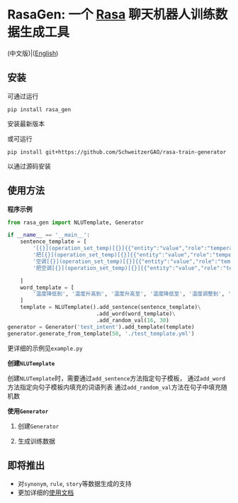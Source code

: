 # RasaGen: 一个 [Rasa](https://github.com/RasaHQ/rasa) 聊天机器人训练数据生成工具

(中文版)|([English](README.md))

## 安装

可通过运行
```
pip install rasa_gen
``` 

安装最新版本

或可运行
```
pip install git+https://github.com/SchweitzerGAO/rasa-train-generator
```
以通过源码安装

## 使用方法

**程序示例**

```python
from rasa_gen import NLUTemplate, Generator

if __name__ == '__main__':
    sentence_template = [
        '[{}](operation_set_temp)[{}]{{"entity":"value","role":"temperature"}}度',
        '把[{}](operation_set_temp)[{}]{{"entity":"value","role":"temperature"}}度',
        '空调[{}](operation_set_temp)[{}]{{"entity":"value","role":"temperature"}}度',
        '把空调[{}](operation_set_temp)[{}]{{"entity":"value","role":"temperature"}}度',

    ]
    word_template = [
        '温度降低到', '温度升高到', '温度升高至', '温度降低至', '温度调整到', '温度调整至', '温度调到', '温度调至',
    ]
    template = NLUTemplate().add_sentence(sentence_template)\
                            .add_word(word_template)\
                            .add_random_val(16, 30)
generator = Generator('test_intent').add_template(template)
generator.generate_from_template(50, './test_template.yml')
```
更详细的示例见`example.py`

**创建`NLUTemplate`**

创建`NLUTemplate`时，需要通过`add_sentence`方法指定句子模板，
通过`add_word`方法指定向句子模板内填充的词语列表
通过`add_random_val`方法在句子中填充随机数

**使用`Generator`**

1. 创建`Generator`


2. 生成训练数据

## 即将推出

- 对`synonym`, `rule`, `story`等数据生成的支持
- 更加详细的[使用文档](https://github.com/SchweitzerGAO/rasa-train-generator)